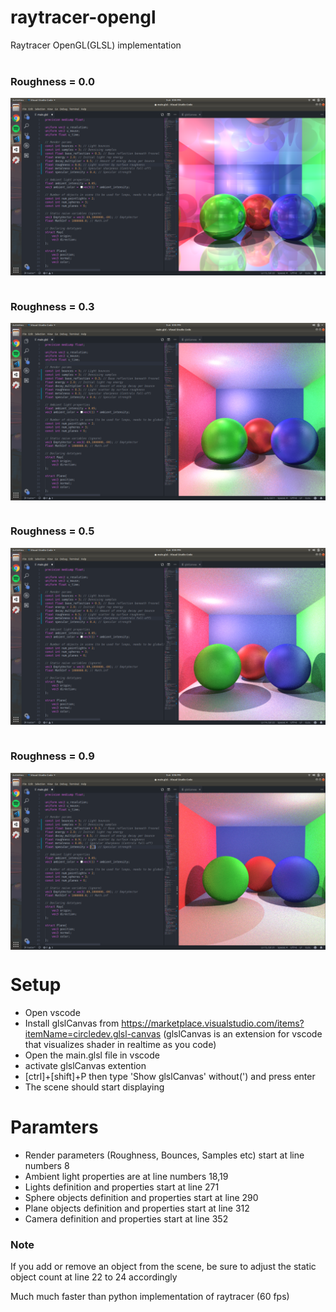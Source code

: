 # raytracer-opengl
Raytracer OpenGL(GLSL) implementation <br /><br />
### Roughness = 0.0
<img src="demos/roughness_0_0.png" align="middle" /><br /><br />
### Roughness = 0.3
<img src="demos/roughness_0_3.png" align="middle" /><br /><br />
### Roughness = 0.5
<img src="demos/roughness_0_5.png" align="middle" /><br /><br />
### Roughness = 0.9
<img src="demos/roughness_0_9.png" align="middle" />

# Setup
- Open vscode
- Install glslCanvas from https://marketplace.visualstudio.com/items?itemName=circledev.glsl-canvas
(glslCanvas is an extension for vscode that visualizes shader in realtime as you code)
- Open the main.glsl file in vscode
- activate glslCanvas extention
- [ctrl]+[shift]+P then type 'Show glslCanvas' without(') and press enter
- The scene should start displaying

# Paramters
- Render parameters (Roughness, Bounces, Samples etc) start at line numbers 8
- Ambient light properties are at line numbers 18,19
- Lights definition and properties start at line 271
- Sphere objects definition and properties start at line 290
- Plane objects definition and properties start at line 312
- Camera definition and properties start at line 352

### Note
If you add or remove an object from the scene, be sure to adjust the static object count at line 22 to 24 accordingly

Much much faster than python implementation of raytracer (60 fps)

